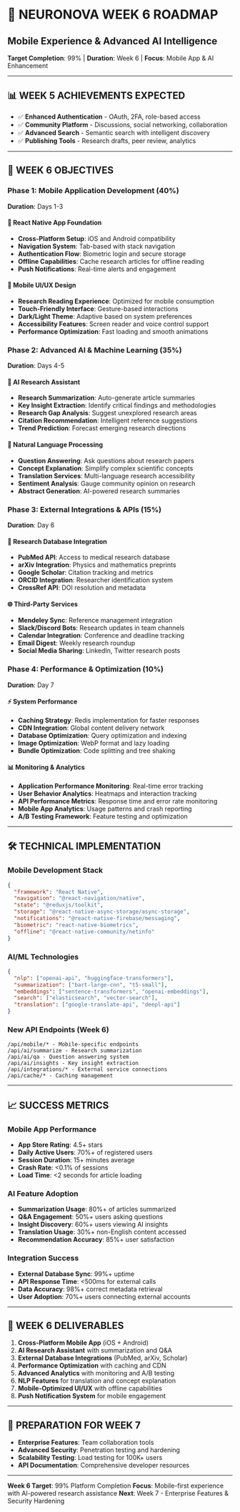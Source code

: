 # 📱 NEURONOVA WEEK 6 ROADMAP
## Mobile Experience & Advanced AI Intelligence

**Target Completion**: 99% | **Duration**: Week 6 | **Focus**: Mobile App & AI Enhancement

---

## 📊 **WEEK 5 ACHIEVEMENTS EXPECTED**
- ✅ **Enhanced Authentication** - OAuth, 2FA, role-based access
- ✅ **Community Platform** - Discussions, social networking, collaboration
- ✅ **Advanced Search** - Semantic search with intelligent discovery
- ✅ **Publishing Tools** - Research drafts, peer review, analytics

---

## 🎯 **WEEK 6 OBJECTIVES**

### **Phase 1: Mobile Application Development (40%)**
**Duration**: Days 1-3

#### 📱 **React Native App Foundation**
- **Cross-Platform Setup**: iOS and Android compatibility
- **Navigation System**: Tab-based with stack navigation
- **Authentication Flow**: Biometric login and secure storage
- **Offline Capabilities**: Cache research articles for offline reading
- **Push Notifications**: Real-time alerts and engagement

#### 🎨 **Mobile UI/UX Design**
- **Research Reading Experience**: Optimized for mobile consumption
- **Touch-Friendly Interface**: Gesture-based interactions
- **Dark/Light Theme**: Adaptive based on system preferences
- **Accessibility Features**: Screen reader and voice control support
- **Performance Optimization**: Fast loading and smooth animations

### **Phase 2: Advanced AI & Machine Learning (35%)**
**Duration**: Days 4-5

#### 🤖 **AI Research Assistant**
- **Research Summarization**: Auto-generate article summaries
- **Key Insight Extraction**: Identify critical findings and methodologies
- **Research Gap Analysis**: Suggest unexplored research areas
- **Citation Recommendation**: Intelligent reference suggestions
- **Trend Prediction**: Forecast emerging research directions

#### 🧠 **Natural Language Processing**
- **Question Answering**: Ask questions about research papers
- **Concept Explanation**: Simplify complex scientific concepts
- **Translation Services**: Multi-language research accessibility
- **Sentiment Analysis**: Gauge community opinion on research
- **Abstract Generation**: AI-powered research summaries

### **Phase 3: External Integrations & APIs (15%)**
**Duration**: Day 6

#### 🔗 **Research Database Integration**
- **PubMed API**: Access to medical research database
- **arXiv Integration**: Physics and mathematics preprints
- **Google Scholar**: Citation tracking and metrics
- **ORCID Integration**: Researcher identification system
- **CrossRef API**: DOI resolution and metadata

#### 🌐 **Third-Party Services**
- **Mendeley Sync**: Reference management integration
- **Slack/Discord Bots**: Research updates in team channels
- **Calendar Integration**: Conference and deadline tracking
- **Email Digest**: Weekly research roundup
- **Social Media Sharing**: LinkedIn, Twitter research posts

### **Phase 4: Performance & Optimization (10%)**
**Duration**: Day 7

#### ⚡ **System Performance**
- **Caching Strategy**: Redis implementation for faster responses
- **CDN Integration**: Global content delivery network
- **Database Optimization**: Query optimization and indexing
- **Image Optimization**: WebP format and lazy loading
- **Bundle Optimization**: Code splitting and tree shaking

#### 📊 **Monitoring & Analytics**
- **Application Performance Monitoring**: Real-time error tracking
- **User Behavior Analytics**: Heatmaps and interaction tracking
- **API Performance Metrics**: Response time and error rate monitoring
- **Mobile App Analytics**: Usage patterns and crash reporting
- **A/B Testing Framework**: Feature testing and optimization

---

## 🛠️ **TECHNICAL IMPLEMENTATION**

### **Mobile Development Stack**
```json
{
  "framework": "React Native",
  "navigation": "@react-navigation/native",
  "state": "@reduxjs/toolkit",
  "storage": "@react-native-async-storage/async-storage",
  "notifications": "@react-native-firebase/messaging",
  "biometric": "react-native-biometrics",
  "offline": "@react-native-community/netinfo"
}
```

### **AI/ML Technologies**
```json
{
  "nlp": ["openai-api", "huggingface-transformers"],
  "summarization": ["bart-large-cnn", "t5-small"],
  "embeddings": ["sentence-transformers", "openai-embeddings"],
  "search": ["elasticsearch", "vector-search"],
  "translation": ["google-translate-api", "deepl-api"]
}
```

### **New API Endpoints (Week 6)**
```
/api/mobile/* - Mobile-specific endpoints
/api/ai/summarize - Research summarization
/api/ai/qa - Question answering system
/api/ai/insights - Key insight extraction
/api/integrations/* - External service connections
/api/cache/* - Caching management
```

---

## 📈 **SUCCESS METRICS**

### **Mobile App Performance**
- **App Store Rating**: 4.5+ stars
- **Daily Active Users**: 70%+ of registered users
- **Session Duration**: 15+ minutes average
- **Crash Rate**: <0.1% of sessions
- **Load Time**: <2 seconds for article loading

### **AI Feature Adoption**
- **Summarization Usage**: 80%+ of articles summarized
- **Q&A Engagement**: 50%+ users asking questions
- **Insight Discovery**: 60%+ users viewing AI insights
- **Translation Usage**: 30%+ non-English content accessed
- **Recommendation Accuracy**: 85%+ user satisfaction

### **Integration Success**
- **External Database Sync**: 99%+ uptime
- **API Response Time**: <500ms for external calls
- **Data Accuracy**: 98%+ correct metadata retrieval
- **User Adoption**: 70%+ users connecting external accounts

---

## 🎯 **WEEK 6 DELIVERABLES**

1. **Cross-Platform Mobile App** (iOS + Android)
2. **AI Research Assistant** with summarization and Q&A
3. **External Database Integrations** (PubMed, arXiv, Scholar)
4. **Performance Optimization** with caching and CDN
5. **Advanced Analytics** with monitoring and A/B testing
6. **NLP Features** for translation and concept explanation
7. **Mobile-Optimized UI/UX** with offline capabilities
8. **Push Notification System** for mobile engagement

---

## 🚀 **PREPARATION FOR WEEK 7**
- **Enterprise Features**: Team collaboration tools
- **Advanced Security**: Penetration testing and hardening
- **Scalability Testing**: Load testing for 100K+ users
- **API Documentation**: Comprehensive developer resources

---

**Week 6 Target**: 99% Platform Completion
**Focus**: Mobile-first experience with AI-powered research assistance
**Next**: Week 7 - Enterprise Features & Security Hardening 